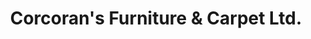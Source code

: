 ---
title: "Corcoran's Furniture & Carpet Ltd."
url: /killarney/corcorans-furniture-and-carpet-ltd/
shop: furniture
---